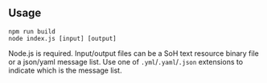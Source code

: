 ## Usage
```
npm run build
node index.js [input] [output]
```
Node.js is required. Input/output files can be a SoH text resource binary file
or a json/yaml message list. Use one of `.yml`/`.yaml`/`.json` extensions to
indicate which is the message list.